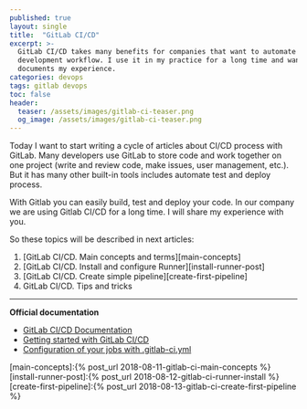 ```yaml
---
published: true
layout: single
title:  "GitLab CI/CD"
excerpt: >-
  GitLab CI/CD takes many benefits for companies that want to automate software
  development workflow. I use it in my practice for a long time and want to
  documents my experience.
categories: devops
tags: gitlab devops
toc: false
header:
  teaser: /assets/images/gitlab-ci-teaser.png
  og_image: /assets/images/gitlab-ci-teaser.png
---
```


Today I want to start writing a cycle of articles about CI/CD process with GitLab.
Many developers use GitLab to store code and work together on one project (write
and review code, make issues, user management, etc.). But it has many other
built-in tools includes automate test and deploy process.

With Gitlab you can easily build, test and deploy your code. In our company we
are using Gitlab CI/CD for a long time. I will share my experience with you.

So these topics will be described in next articles:
1. [GitLab CI/CD. Main concepts and terms][main-concepts]
2. [GitLab CI/CD. Install and configure Runner][install-runner-post]
3. [GitLab CI/CD. Create simple pipeline][create-first-pipeline]
4. GitLab CI/CD. Tips and tricks

----
__Official documentation__
* [GitLab CI/CD Documentation](https://docs.gitlab.com/ce/ci/)
* [Getting started with GitLab CI/CD](https://docs.gitlab.com/ce/ci/quick_start/README.html)
* [Configuration of your jobs with .gitlab-ci.yml](https://docs.gitlab.com/ce/ci/yaml/README.html)

[main-concepts]:{% post_url 2018-08-11-gitlab-ci-main-concepts %}
[install-runner-post]:{% post_url 2018-08-12-gitlab-ci-runner-install %}
[create-first-pipeline]:{% post_url 2018-08-13-gitlab-ci-create-first-pipeline %}
